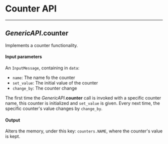 # Counter API
---

## *GenericAPI*.**counter**

Implements a counter functionality.

#### Input parameters

An `InputMessage`, containing in `data`:

- `name`: The name fo the counter
- `set_value`: The initial value of the counter
- `change_by`: The counter change

The first time the *GenericAPI*.**counter** call is invoked with a specific counter name, this counter is initialized and `set_value` is given. Every next time, the specific counter's value changes by `change_by`.

#### Output

Alters the memory, under this key: `counters.NAME`, where the counter's value is kept.
